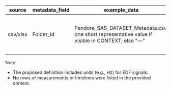 | source | metadata_field | example_data | proposed_definition |
| --- | --- | --- | --- |
| csv/xlsx | Folder_id | Pandore_SAS_DATASET_Metadata.csv: one short representative value if visible in CONTEXT; else "—" | Metadata field names are not present, but the CSV/XLSX file contains column headers only. |
Note:
- The proposed definition includes units (e.g., Hz) for EDF signals.
- No rows of measurements or timelines were listed in the provided context.
